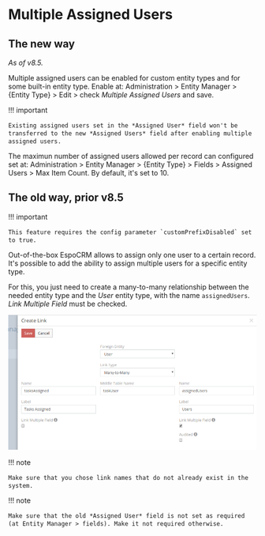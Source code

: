 # Multiple Assigned Users

## The new way

*As of v8.5.*

Multiple assigned users can be enabled for custom entity types and for some built-in entity type. Enable at: Administration > Entity Manager > {Entity Type} > Edit > check *Multiple Assigned Users* and save.

!!! important

    Existing assigned users set in the *Assigned User* field won't be transferred to the new *Assigned Users* field after enabling multiple assigned users.


The maximun number of assigned users allowed per record can configured set at: Administration > Entity Manager > {Entity Type} > Fields > Assigned Users > Max Item Count. By default, it's set to 10.

## The old way, prior v8.5

!!! important

    This feature requires the config parameter `customPrefixDisabled` set to true.

Out-of-the-box EspoCRM allows to assign only one user to a certain record. It's possible to add the ability to assign multiple users for a specific entity type.

For this, you just need to create a many-to-many relationship between the needed entity type and the *User* entity type, with the name `assignedUsers`. *Link Multiple Field* must be checked.

![assigned users](https://raw.githubusercontent.com/espocrm/documentation/master/docs/_static/images/administration/multiple-assigned-users/1.png)

!!! note

    Make sure that you chose link names that do not already exist in the system.

!!! note

    Make sure that the old *Assigned User* field is not set as required (at Entity Manager > fields). Make it not required otherwise.
